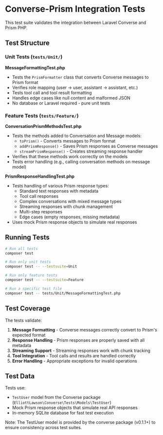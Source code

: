 # Converse-Prism Integration Tests

This test suite validates the integration between Laravel Converse and Prism PHP.

## Test Structure

### Unit Tests (`tests/Unit/`)

**MessageFormattingTest.php**
- Tests the `PrismFormatter` class that converts Converse messages to Prism format
- Verifies role mapping (user → user, assistant → assistant, etc.)
- Tests tool call and tool result formatting
- Handles edge cases like null content and malformed JSON
- No database or Laravel required - pure unit tests

### Feature Tests (`tests/Feature/`)

**ConversationPrismMethodsTest.php**
- Tests the methods added to Conversation and Message models:
  - `toPrism()` - Converts messages to Prism format
  - `addPrismResponse()` - Saves Prism responses as Converse messages
  - `streamPrismResponse()` - Creates streaming response handler
- Verifies that these methods work correctly on the models
- Tests error handling (e.g., calling conversation methods on message model)

**PrismResponseHandlingTest.php**
- Tests handling of various Prism response types:
  - Standard text responses with metadata
  - Tool call responses
  - Complex conversations with mixed message types
  - Streaming responses with chunk management
  - Multi-step responses
  - Edge cases (empty responses, missing metadata)
- Uses mock Prism response objects to simulate real responses

## Running Tests

```bash
# Run all tests
composer test

# Run only unit tests
composer test -- --testsuite=Unit

# Run only feature tests
composer test -- --testsuite=Feature

# Run a specific test file
composer test -- tests/Unit/MessageFormattingTest.php
```

## Test Coverage

The tests validate:
1. **Message Formatting** - Converse messages correctly convert to Prism's expected format
2. **Response Handling** - Prism responses are properly saved with all metadata
3. **Streaming Support** - Streaming responses work with chunk tracking
4. **Tool Integration** - Tool calls and results are handled correctly
5. **Error Handling** - Appropriate exceptions for invalid operations

## Test Data

Tests use:
- `TestUser` model from the Converse package (`ElliottLawson\Converse\Tests\Models\TestUser`)
- Mock Prism response objects that simulate real API responses
- In-memory SQLite database for fast test execution

Note: The TestUser model is provided by the converse package (v0.1.1+) to ensure consistency across test suites.